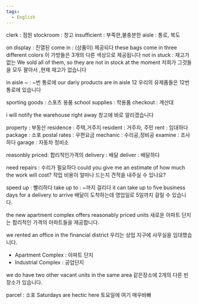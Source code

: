 ```yaml
---
tags:
  - English
---
```

clerk : 점원
stockroom : 창고
insufficient : 부족한,불충분한
aisle : 통로, 복도

on display : 진열된
come in : (상품이) 제공되다
these bags come in three different colors 
이 가방들은 3개의 다른 색상으로 제공됩니다
not in stuck : 재고가 없는
We sold all of them, so they are not in stock at the moment
저희가 그것들을 모두 팔아서 ,현재 재고가 없습니다

in aisle ~ : ~번 통로에
our dariy products are in aisle 12
우리의 유제품들은 12번 통로에 있습니다

sporting goods  : 스포츠 용품
school supplies : 학용품
checkout : 계산대

i will notify the warehouse right away
창고에 바로 알리겠습니다

property : 부동산
residence : 주택,거주지
resident : 거주자, 주민
rent : 임대하다
package : 소포
postal rates : 우편요금
mechanic : 수리공,정비공
examine : 조사하다
garage : 자동차 정비소

reasonbly priced: 합리적인가격의
delivery : 배달
deliver : 배달하다

need repairs : 수리가 필요하다
could you give me an estimate of how much the work will cost?
작업 비용이 얼마나 드는지 견적을 내주실 수 있나요?

speed up : 빨리하다
take up to : ~까지 걸리다
it can take up to five business days for a delivery to arrive
배달이 도착하는데 영업일로 5일까지 걸릴 수 있습니다.

the new apartment complex offers reasonably priced units
새로운 아파트 단지는 합리적인 가격의 아파트들을 제공합니다.

we rented an office in the financial district
우리는 상업 지구에 사무실을 임대했습니다.


- Apartment Complex : 아파트 단지
- Industrial Complex : 공업단지

 we do have two other vacant units in the same area
같은장소에  2개의 다른 빈장소가 있습니다.

parcel : 소포
Saturdays are hectic here
토요일에 여기 매우바빠
